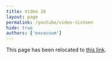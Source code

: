 ```yaml
---
title: Video 16
layout: page
permalink: /youtube/video-sixteen
hide: true
authors: ['exvacuum']
---
```


<html>
<head>
    <script type="text/javascript">
        window.location.replace("../youtube#video-sixteen");
    </script>
</head>
<body>
<p>This page has been relocated to <a href="../youtube#video-sixteen">this link</a>.</p>
</body>
</html>